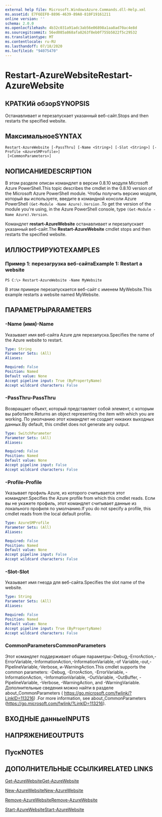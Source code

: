 ```yaml
---
external help file: Microsoft.WindowsAzure.Commands.dll-Help.xml
ms.assetid: E7F6EEF0-8896-4639-89A8-810F19161211
online version: ''
schema: 2.0.0
ms.openlocfilehash: 4b32c031a91adc3ab56e06898a1aa8ad70ac4e8d
ms.sourcegitcommit: 56ed085a868afa8263f8eb0f755b5822f5c29532
ms.translationtype: MT
ms.contentlocale: ru-RU
ms.lasthandoff: 07/18/2020
ms.locfileid: "94075470"
---
```

# <span data-ttu-id="2f961-101">Restart-AzureWebsite</span><span class="sxs-lookup"><span data-stu-id="2f961-101">Restart-AzureWebsite</span></span>

## <span data-ttu-id="2f961-102">КРАТКИй обзор</span><span class="sxs-lookup"><span data-stu-id="2f961-102">SYNOPSIS</span></span>
<span data-ttu-id="2f961-103">Останавливает и перезапускает указанный веб-сайт.</span><span class="sxs-lookup"><span data-stu-id="2f961-103">Stops and then restarts the specified website.</span></span>

## <span data-ttu-id="2f961-104">Максимальное</span><span class="sxs-lookup"><span data-stu-id="2f961-104">SYNTAX</span></span>

```
Restart-AzureWebsite [-PassThru] [-Name <String>] [-Slot <String>] [-Profile <AzureSMProfile>]
 [<CommonParameters>]
```

## <span data-ttu-id="2f961-105">NОПИСАНИЕ</span><span class="sxs-lookup"><span data-stu-id="2f961-105">DESCRIPTION</span></span>
<span data-ttu-id="2f961-106">В этом разделе описан командлет в версии 0.8.10 модуля Microsoft Azure PowerShell.</span><span class="sxs-lookup"><span data-stu-id="2f961-106">This topic describes the cmdlet in the 0.8.10 version of the Microsoft Azure PowerShell module.</span></span>
<span data-ttu-id="2f961-107">Чтобы получить версию модуля, который вы используете, введите в командной консоли Azure PowerShell `(Get-Module -Name Azure).Version` .</span><span class="sxs-lookup"><span data-stu-id="2f961-107">To get the version of the module you're using, in the Azure PowerShell console, type `(Get-Module -Name Azure).Version`.</span></span>

<span data-ttu-id="2f961-108">Командлет **restart-AzureWebsite** останавливает и перезапускает указанный веб-сайт.</span><span class="sxs-lookup"><span data-stu-id="2f961-108">The **Restart-AzureWebsite** cmdlet stops and then restarts the specified website.</span></span>

## <span data-ttu-id="2f961-109">ИЛЛЮСТРИРУЮТ</span><span class="sxs-lookup"><span data-stu-id="2f961-109">EXAMPLES</span></span>

### <span data-ttu-id="2f961-110">Пример 1: перезагрузка веб-сайта</span><span class="sxs-lookup"><span data-stu-id="2f961-110">Example 1: Restart a website</span></span>
```
PS C:\> Restart-AzureWebsite -Name MyWebsite
```

<span data-ttu-id="2f961-111">В этом примере перезапускается веб-сайт с именем MyWebsite.</span><span class="sxs-lookup"><span data-stu-id="2f961-111">This example restarts a website named MyWebsite.</span></span>

## <span data-ttu-id="2f961-112">ПАРАМЕТРЫ</span><span class="sxs-lookup"><span data-stu-id="2f961-112">PARAMETERS</span></span>

### <span data-ttu-id="2f961-113">-Name (имя)</span><span class="sxs-lookup"><span data-stu-id="2f961-113">-Name</span></span>
<span data-ttu-id="2f961-114">Указывает имя веб-сайта Azure для перезапуска.</span><span class="sxs-lookup"><span data-stu-id="2f961-114">Specifies the name of the Azure website to restart.</span></span>

```yaml
Type: String
Parameter Sets: (All)
Aliases: 

Required: False
Position: Named
Default value: None
Accept pipeline input: True (ByPropertyName)
Accept wildcard characters: False
```

### <span data-ttu-id="2f961-115">-PassThru</span><span class="sxs-lookup"><span data-stu-id="2f961-115">-PassThru</span></span>
<span data-ttu-id="2f961-116">Возвращает объект, который представляет собой элемент, с которым вы работаете.</span><span class="sxs-lookup"><span data-stu-id="2f961-116">Returns an object representing the item with which you are working.</span></span>
<span data-ttu-id="2f961-117">По умолчанию этот командлет не создает никаких выходных данных.</span><span class="sxs-lookup"><span data-stu-id="2f961-117">By default, this cmdlet does not generate any output.</span></span>

```yaml
Type: SwitchParameter
Parameter Sets: (All)
Aliases: 

Required: False
Position: Named
Default value: None
Accept pipeline input: False
Accept wildcard characters: False
```

### <span data-ttu-id="2f961-118">-Profile</span><span class="sxs-lookup"><span data-stu-id="2f961-118">-Profile</span></span>
<span data-ttu-id="2f961-119">Указывает профиль Azure, из которого считывается этот командлет.</span><span class="sxs-lookup"><span data-stu-id="2f961-119">Specifies the Azure profile from which this cmdlet reads.</span></span>
<span data-ttu-id="2f961-120">Если вы не укажете профиль, этот командлет считывает данные из локального профиля по умолчанию.</span><span class="sxs-lookup"><span data-stu-id="2f961-120">If you do not specify a profile, this cmdlet reads from the local default profile.</span></span>

```yaml
Type: AzureSMProfile
Parameter Sets: (All)
Aliases: 

Required: False
Position: Named
Default value: None
Accept pipeline input: False
Accept wildcard characters: False
```

### <span data-ttu-id="2f961-121">-Slot</span><span class="sxs-lookup"><span data-stu-id="2f961-121">-Slot</span></span>
<span data-ttu-id="2f961-122">Указывает имя гнезда для веб-сайта.</span><span class="sxs-lookup"><span data-stu-id="2f961-122">Specifies the slot name of the website.</span></span>

```yaml
Type: String
Parameter Sets: (All)
Aliases: 

Required: False
Position: Named
Default value: None
Accept pipeline input: True (ByPropertyName)
Accept wildcard characters: False
```

### <span data-ttu-id="2f961-123">CommonParameters</span><span class="sxs-lookup"><span data-stu-id="2f961-123">CommonParameters</span></span>
<span data-ttu-id="2f961-124">Этот командлет поддерживает общие параметры:-Debug,-ErrorAction,-ErrorVariable,-InformationAction,-InformationVariable,-of Variable,-out,-PipelineVariable,-Verbose, и-WarningAction.</span><span class="sxs-lookup"><span data-stu-id="2f961-124">This cmdlet supports the common parameters: -Debug, -ErrorAction, -ErrorVariable, -InformationAction, -InformationVariable, -OutVariable, -OutBuffer, -PipelineVariable, -Verbose, -WarningAction, and -WarningVariable.</span></span> <span data-ttu-id="2f961-125">Дополнительные сведения можно найти в разделе about_CommonParameters ( https://go.microsoft.com/fwlink/?LinkID=113216) .</span><span class="sxs-lookup"><span data-stu-id="2f961-125">For more information, see about_CommonParameters (https://go.microsoft.com/fwlink/?LinkID=113216).</span></span>

## <span data-ttu-id="2f961-126">ВХОДНЫЕ данные</span><span class="sxs-lookup"><span data-stu-id="2f961-126">INPUTS</span></span>

## <span data-ttu-id="2f961-127">НАПРЯЖЕНИЕ</span><span class="sxs-lookup"><span data-stu-id="2f961-127">OUTPUTS</span></span>

## <span data-ttu-id="2f961-128">Пуск</span><span class="sxs-lookup"><span data-stu-id="2f961-128">NOTES</span></span>

## <span data-ttu-id="2f961-129">ДОПОЛНИТЕЛЬНЫЕ ССЫЛКИ</span><span class="sxs-lookup"><span data-stu-id="2f961-129">RELATED LINKS</span></span>

[<span data-ttu-id="2f961-130">Get-AzureWebsite</span><span class="sxs-lookup"><span data-stu-id="2f961-130">Get-AzureWebsite</span></span>](./Get-AzureWebsite.md)

[<span data-ttu-id="2f961-131">New-AzureWebsite</span><span class="sxs-lookup"><span data-stu-id="2f961-131">New-AzureWebsite</span></span>](./New-AzureWebsite.md)

[<span data-ttu-id="2f961-132">Remove-AzureWebsite</span><span class="sxs-lookup"><span data-stu-id="2f961-132">Remove-AzureWebsite</span></span>](./Remove-AzureWebsite.md)

[<span data-ttu-id="2f961-133">Start-AzureWebsite</span><span class="sxs-lookup"><span data-stu-id="2f961-133">Start-AzureWebsite</span></span>](./Start-AzureWebsite.md)


